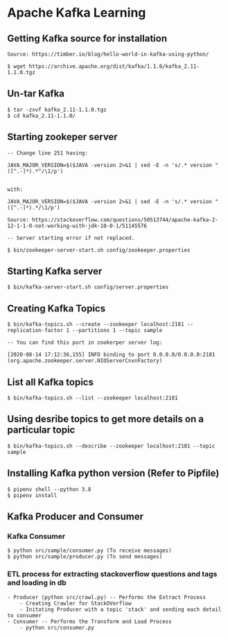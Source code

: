 
# Apache Kafka Learning

## Getting Kafka source for installation
```
Source: https://timber.io/blog/hello-world-in-kafka-using-python/

$ wget https://archive.apache.org/dist/kafka/1.1.0/kafka_2.11-1.1.0.tgz
```

## Un-tar Kafka
```
$ tar -zxvf kafka_2.11-1.1.0.tgz
$ cd kafka_2.11-1.1.0/
```

## Starting zookeper server
```
-- Change line 251 having:

JAVA_MAJOR_VERSION=$($JAVA -version 2>&1 | sed -E -n 's/.* version "([^.-]*).*"/\1/p')


with:

JAVA_MAJOR_VERSION=$($JAVA -version 2>&1 | sed -E -n 's/.* version "([^.-]*).*/\1/p')

Source: https://stackoverflow.com/questions/50513744/apache-kafka-2-12-1-1-0-not-working-with-jdk-10-0-1/51145576

-- Server starting error if not replaced.

$ bin/zookeeper-server-start.sh config/zookeeper.properties
```

## Starting Kafka server
```
$ bin/kafka-server-start.sh config/server.properties
```

## Creating Kafka Topics
```
$ bin/kafka-topics.sh --create --zookeeper localhost:2181 --replication-factor 1 --partitions 1 --topic sample

-- You can find this port in zookerper server log: 

[2020-08-14 17:12:36,155] INFO binding to port 0.0.0.0/0.0.0.0:2181 (org.apache.zookeeper.server.NIOServerCnxnFactory)
```

## List all Kafka topics
```
$ bin/kafka-topics.sh --list --zookeeper localhost:2181
```

## Using desribe topics to get more details on a particular topic
```
$ bin/kafka-topics.sh --describe --zookeeper localhost:2181 --topic sample
```

## Installing Kafka python version (Refer to Pipfile)
```
$ pipenv shell --python 3.8
$ pipenv install
```

## Kafka Producer and Consumer
### Kafka Consumer
```
$ python src/sample/consumer.py (To receive messages)
$ python src/sample/producer.py (To send messages)
```

### ETL process for extracting stackoverflow questions and tags and loading in db
```
- Producer (python src/crawl.py) -- Performs the Extract Process
    - Creating Crawler for StackOVerflow
    - Initating Producer with a topic 'stack' and sending each detail to consumer
- Consumer -- Performs the Transform and Load Process
    - python src/consumer.py
```